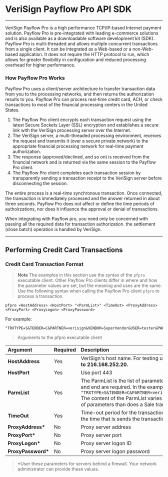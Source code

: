 # VeriSign Payflow Pro API SDK #
---
VeriSign Payflow Pro is a high performance TCP/IP-based Internet payment
solution. Payflow Pro is pre-integrated with leading e-commerce solutions and is
also available as a downloadable software development kit (SDK).
Payflow Pro is multi-threaded and allows multiple concurrent transactions from a
single client. It can be integrated as a Web-based or a non-Web-based application.
It does not require the HTTP protocol to run, which allows for greater flexibility in
configuration and reduced processing overhead for higher performance.

### How Payflow	Pro Works ###
Payflow Pro uses a client/server architecture to transfer transaction data from you
to the processing networks, and then returns the authorization results to you.
Payflow Pro can process real-time credit card, ACH, or check transactions to most
of the financial processing centers in the United States.

1. The Payflow Pro client encrypts each transaction request using the latest Secure Sockets Layer (SSL) encryption and establishes a secure link with the VeriSign processing server over the Internet.
2. The VeriSign server, a multi-threaded processing environment, receives the request and transmits it (over a secure private network) to the appropriate financial processing network for real-time payment authorization.
3. The response (approved/declined, and so on) is received from the financial network and is returned via the same session to the Payflow Pro client.
4. The Payflow Pro client completes each transaction session by transparently sending a transaction receipt to the VeriSign server before disconnecting the session.

The entire process is a real-time synchronous transaction.  Once connected, the transaction is immediately processed and the answer returned in about three seconds.  Payflow Pro does not affect or define the time periods of authoirzations, nor does it influence the approval or denial of transactions.

When integrating with Payflow pro, you need only be concerned with passing all the required data for transaction authorization.  the settlement (close batch) operation is handled by VeriSign.
- - -
## Performing Credit Card Transactions ##
### Credit Card Transaction Format ###
>**Note** The examples in this section use the syntax of the `pfpro` executable client.  Other Payflow Pro clients differ in where and how the parameter values are set, but the meaning and uses are the same.
Use the following syntax when calling the Payflow Pro client `pfpro` to process a transaction.

```
pfpro <HostAddress> <HostPort> "<ParmList>" <TimeOut> <ProxyAddress> <ProxyPort> <ProxyLogon> <ProxyPassword>
```

For example:
```pfpro test-payflow.verisign.com 443
"TRXTYPE=S&TENDER=C&PARTNER=verisign&VENDOR=SuperVendor&USER=tester&PWD=x1y2z3&ACCT=5499740000000016"&EXPDATE=0822&AMT=123.00"
```

>Arguments to the pfpro executable client

|Argument 	|Required 	|Description|
|:----------|:----------|:----------|
|**HostAddress**|Yes    |VeriSign's host name.  For testing use **test-payflow.verisign.com**.  For live transactions, use any IP address in the range **216.168.252.0 to 216.168.252.20.**|
|**HostPort**|Yes       |Use port 443|
|**ParmList**|Yes       |The ParmList is the list of parameters that specify the payment information for the transaction.  The quotation marks "" at the beginning and end are required.  In the example, the ParmList is ```"TRXTYPE=S&TENDER=C&PARTNER=verisign&VENDOR=SuperVendor&USER=tester&PWD=x1y2z3&ACCT=5499740000000016"&EXPDATE=0822&AMT=123.00"``` The content of the ParmList varies by the type of transaction being processsed.  For example, a Void transaction requires a different set of parameters than does a Sale transaction.|
|**TimeOut** |Yes   |Time-out period for the transaction.  The minimum recommended time-out value is 30 seconds.  The VeriSign client begins tracking from the time that is sends the transaction request to the VeriSign server.|
|**ProxyAddress\***|No  |Proxy server address   |
|**ProxyPort\*** |No   |Proxy server port   |
|**ProxyLogon\***|No   |Proxy server logon ID|
|**ProxyPassword\***|No|Proxy server logon password|

>\*User these parameters for servers behind a firewall.  Your network administrator can provide these values.


